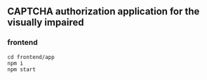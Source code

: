 ## CAPTCHA authorization application for the visually impaired

### frontend

```
cd frontend/app
npm i
npm start
```
